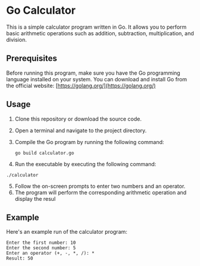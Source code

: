 # Go Calculator

This is a simple calculator program written in Go. It allows you to perform basic arithmetic operations such as addition, subtraction, multiplication, and division.

## Prerequisites

Before running this program, make sure you have the Go programming language installed on your system. You can download and install Go from the official website: [https://golang.org/](https://golang.org/)

## Usage

1. Clone this repository or download the source code.
2. Open a terminal and navigate to the project directory.
3. Compile the Go program by running the following command:

   ```shell
   go build calculator.go
4. Run the executable by executing the following command:
  ```shell
  ./calculator
  ```
5. Follow the on-screen prompts to enter two numbers and an operator.
6. The program will perform the corresponding arithmetic operation and display the resul



## Example
Here's an example run of the calculator program:
```
Enter the first number: 10
Enter the second number: 5
Enter an operator (+, -, *, /): *
Result: 50
```
